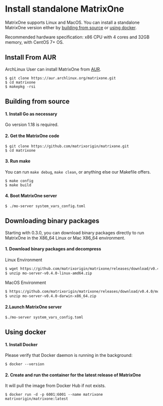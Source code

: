# **Install standalone MatrixOne**

MatrixOne supports Linux and MacOS. You can install a standalone MatrixOne version either by [building from source](#building-from-source) or [using docker](#using-docker).

Recommended hardware specification: x86 CPU with 4 cores and 32GB memory, with CentOS 7+ OS.

## **Install From AUR**

ArchLinux User can install MatrixOne from [AUR](https://aur.archlinux.org/packages/matrixone).

```
$ git clone https://aur.archlinux.org/matrixone.git
$ cd matrixone
$ makepkg -rsi
```

## **Building from source**

#### 1. Install Go as necessary

Go version 1.18 is required.
  
#### 2. Get the MatrixOne code

```
$ git clone https://github.com/matrixorigin/matrixone.git
$ cd matrixone
```

#### 3. Run make

   You can run `make debug`, `make clean`, or anything else our Makefile offers.

```
$ make config
$ make build
```

#### 4. Boot MatrixOne server

```
$ ./mo-server system_vars_config.toml
```

## **Downloading binary packages**

Starting with 0.3.0, you can download binary packages directly to run MatrixOne in the X86_64 Linux or Mac X86_64 environment.

#### 1. Download binary packages and decompress

Linux Environment

```bash
$ wget https://github.com/matrixorigin/matrixone/releases/download/v0.4.0/mo-server-v0.4.0-linux-amd64.zip
$ unzip mo-server-v0.4.0-linux-amd64.zip
```

MacOS Environment

```bash
$ https://github.com/matrixorigin/matrixone/releases/download/v0.4.0/mo-server-v0.4.0-darwin-x86_64.zip
$ unzip mo-server-v0.4.0-darwin-x86_64.zip
```

#### 2.Launch MatrixOne server

```
$./mo-server system_vars_config.toml
```

## **Using docker**

#### 1. Install Docker

Please verify that Docker daemon is running in the background:

```
$ docker --version
```

#### 2. Create and run the container for the latest release of MatrixOne

It will pull the image from Docker Hub if not exists.

```
$ docker run -d -p 6001:6001 --name matrixone matrixorigin/matrixone:latest
```
